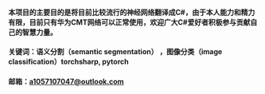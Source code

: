 #### 本项目的主要目的是将目前比较流行的神经网络翻译成C#，由于本人能力和精力有限，目前只有华为CMT网络可以正常使用，欢迎广大C#爱好者积极参与贡献自己的智慧力量。
#### 关键词：语义分割（semantic segmentation） ，图像分类（image classification）torchsharp, pytorch
#### 邮箱：a1057107047@outlook.com

